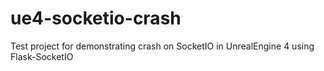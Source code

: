 # ue4-socketio-crash
Test project for demonstrating crash on SocketIO in UnrealEngine 4 using Flask-SocketIO
